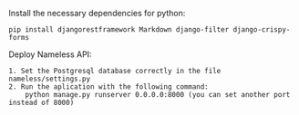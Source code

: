 Install the necessary dependencies for python:

	pip install djangorestframework Markdown django-filter django-crispy-forms

Deploy Nameless API:

	1. Set the Postgresql database correctly in the file nameless/settings.py
	2. Run the aplication with the following command: 
		python manage.py runserver 0.0.0.0:8000 (you can set another port instead of 8000)